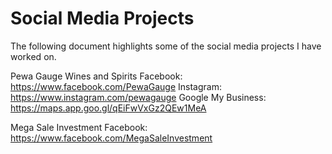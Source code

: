 # Social Media Projects

The following document highlights some of the social media projects I have worked on.

Pewa Gauge Wines and Spirits
Facebook: https://www.facebook.com/PewaGauge
Instagram: https://www.instagram.com/pewagauge 
Google My Business: https://maps.app.goo.gl/qEiFwVxGz2QEw1MeA

Mega Sale Investment
Facebook: https://www.facebook.com/MegaSaleInvestment 








